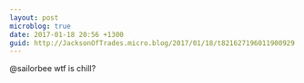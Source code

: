 ```yaml
---
layout: post
microblog: true
date: 2017-01-18 20:56 +1300
guid: http://JacksonOfTrades.micro.blog/2017/01/18/t821627196011900929.html
---
```

@sailorbee wtf is chill?
